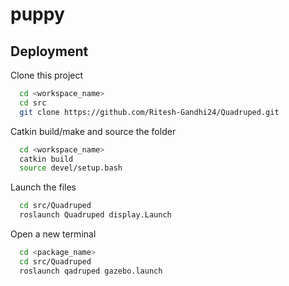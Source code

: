 # puppy

## Deployment

Clone this project

```bash
  cd <workspace_name>
  cd src
  git clone https://github.com/Ritesh-Gandhi24/Quadruped.git
```

Catkin build/make and source the folder

```bash
  cd <workspace_name>
  catkin build
  source devel/setup.bash
```
Launch the files

```bash
  cd src/Quadruped
  roslaunch Quadruped display.Launch
```
Open a new terminal 

```bash
  cd <package_name>
  cd src/Quadruped
  roslaunch qadruped gazebo.launch
```
